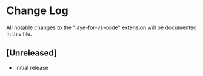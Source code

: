 # Change Log

All notable changes to the "laye-for-vs-code" extension will be documented in this file.

## [Unreleased]

- Initial release